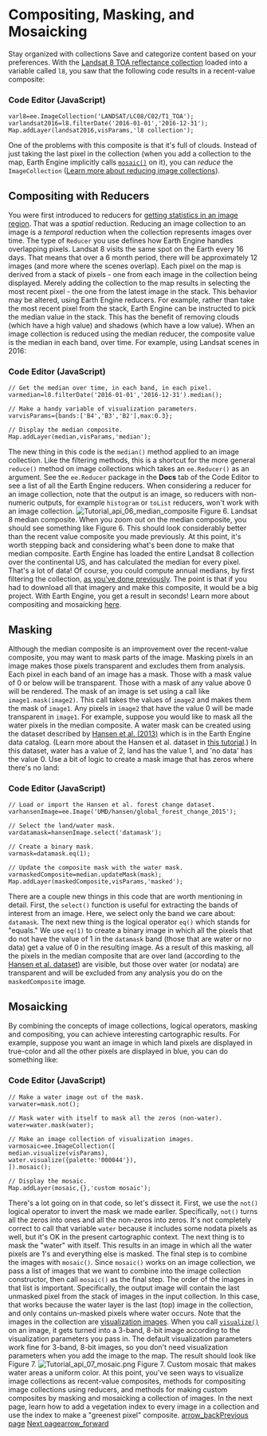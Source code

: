  
#  Compositing, Masking, and Mosaicking
Stay organized with collections  Save and categorize content based on your preferences. 
With the [Landsat 8 TOA reflectance collection](https://developers.google.com/earth-engine/datasets/catalog/LANDSAT_LC8_L1T_TOA) loaded into a variable called `l8`, you saw that the following code results in a recent-value composite:
### Code Editor (JavaScript)
```
varl8=ee.ImageCollection('LANDSAT/LC08/C02/T1_TOA');
varlandsat2016=l8.filterDate('2016-01-01','2016-12-31');
Map.addLayer(landsat2016,visParams,'l8 collection');
```

One of the problems with this composite is that it's full of clouds. Instead of just taking the last pixel in the collection (when you add a collection to the map, Earth Engine implicitly calls [`mosaic()`](https://developers.google.com/earth-engine/apidocs/ee-imagecollection-mosaic) on it), you can _reduce_ the `ImageCollection` ([Learn more about reducing image collections](https://developers.google.com/earth-engine/guides/reducers_image_collection)).
## Compositing with Reducers
You were first introduced to reducers for [getting statistics in an image region](https://developers.google.com/earth-engine/tutorials/tutorial_api_03#image-statistics). That was a _spatial_ reduction. Reducing an image collection to an image is a _temporal_ reduction when the collection represents images over time. The type of `Reducer` you use defines how Earth Engine handles overlapping pixels. Landsat 8 visits the same spot on the Earth every 16 days. That means that over a 6 month period, there will be approximately 12 images (and more where the scenes overlap). Each pixel on the map is derived from a stack of pixels - one from each image in the collection being displayed.
Merely adding the collection to the map results in selecting the most recent pixel - the one from the latest image in the stack. This behavior may be altered, using Earth Engine reducers. For example, rather than take the most recent pixel from the stack, Earth Engine can be instructed to pick the median value in the stack. This has the benefit of removing clouds (which have a high value) and shadows (which have a low value). When an image collection is reduced using the median reducer, the composite value is the median in each band, over time. For example, using Landsat scenes in 2016:
### Code Editor (JavaScript)
```
// Get the median over time, in each band, in each pixel.
varmedian=l8.filterDate('2016-01-01','2016-12-31').median();

// Make a handy variable of visualization parameters.
varvisParams={bands:['B4','B3','B2'],max:0.3};

// Display the median composite.
Map.addLayer(median,visParams,'median');
```

The new thing in this code is the `median()` method applied to an image collection. Like the filtering methods, this is a shortcut for the more general `reduce()` method on image collections which takes an `ee.Reducer()` as an argument. See the `ee.Reducer` package in the **Docs** tab of the Code Editor to see a list of all the Earth Engine reducers. When considering a reducer for an image collection, note that the output is an image, so reducers with non-numeric outputs, for example `histogram` or `toList` reducers, won't work with an image collection.
![Tutorial_api_06_median_composite](https://developers.google.com/static/earth-engine/images/Tutorial_api_06_median_composite.png) Figure 6. Landsat 8 median composite.
When you zoom out on the median composite, you should see something like Figure 6. This should look considerably better than the recent value composite you made previously. At this point, it's worth stepping back and considering what's been done to make that median composite. Earth Engine has loaded the entire Landsat 8 collection over the continental US, and has calculated the median for every pixel. That's a lot of data! Of course, you could compute annual medians, by first filtering the collection, [ as you've done previously](https://developers.google.com/earth-engine/tutorials/tutorial_api_04#filtering-image-collections). The point is that if you had to download all that imagery and make this composite, it would be a big project. With Earth Engine, you get a result in seconds!
Learn more about compositing and mosaicking [here](https://developers.google.com/earth-engine/guides/ic_composite_mosaic).
## Masking
Although the median composite is an improvement over the recent-value composite, you may want to mask parts of the image. Masking pixels in an image makes those pixels transparent and excludes them from analysis. Each pixel in each band of an image has a mask. Those with a mask value of 0 or below will be transparent. Those with a mask of any value above 0 will be rendered. The mask of an image is set using a call like `image1.mask(image2)`. This call takes the values of `image2` and makes them the mask of `image1`. Any pixels in `image2` that have the value 0 will be made transparent in `image1`.
For example, suppose you would like to mask all the water pixels in the median composite. A water mask can be created using the dataset described by [Hansen et al. (2013)](http://www.sciencemag.org/content/342/6160/850) which is in the Earth Engine data catalog. (Learn more about the Hansen et al. dataset in [this tutorial](https://developers.google.com/earth-engine/tutorials/tutorial_forest_01).) In this dataset, water has a value of 2, land has the value 1, and 'no data' has the value 0. Use a bit of logic to create a mask image that has zeros where there's no land:
### Code Editor (JavaScript)
```
// Load or import the Hansen et al. forest change dataset.
varhansenImage=ee.Image('UMD/hansen/global_forest_change_2015');

// Select the land/water mask.
vardatamask=hansenImage.select('datamask');

// Create a binary mask.
varmask=datamask.eq(1);

// Update the composite mask with the water mask.
varmaskedComposite=median.updateMask(mask);
Map.addLayer(maskedComposite,visParams,'masked');
```

There are a couple new things in this code that are worth mentioning in detail. First, the `select()` function is useful for extracting the bands of interest from an image. Here, we select only the band we care about: `datamask`. The next new thing is the logical operator `eq()` which stands for "equals." We use `eq(1)` to create a binary image in which all the pixels that do not have the value of 1 in the `datamask` band (those that are water or no data) get a value of 0 in the resulting image.
As a result of this masking, all the pixels in the median composite that are over land (according to the [Hansen et al. dataset](https://developers.google.com/earth-engine/datasets/catalog/UMD_hansen_global_forest_change_2015_v1_3)) are visible, but those over water (or nodata) are transparent and will be excluded from any analysis you do on the `maskedComposite` image.
## Mosaicking
By combining the concepts of image collections, logical operators, masking and compositing, you can achieve interesting cartographic results. For example, suppose you want an image in which land pixels are displayed in true-color and all the other pixels are displayed in blue, you can do something like:
### Code Editor (JavaScript)
```
// Make a water image out of the mask.
varwater=mask.not();

// Mask water with itself to mask all the zeros (non-water).
water=water.mask(water);

// Make an image collection of visualization images.
varmosaic=ee.ImageCollection([
median.visualize(visParams),
water.visualize({palette:'000044'}),
]).mosaic();

// Display the mosaic.
Map.addLayer(mosaic,{},'custom mosaic');
```

There's a lot going on in that code, so let's dissect it. First, we use the `not()` logical operator to invert the mask we made earlier. Specifically, `not()` turns all the zeros into ones and all the non-zeros into zeros. It's not completely correct to call that variable `water` because it includes some nodata pixels as well, but it's OK in the present cartographic context. The next thing is to mask the "water" with itself. This results in an image in which all the water pixels are 1's and everything else is masked. The final step is to combine the images with `mosaic()`. Since `mosaic()` works on an image collection, we pass a list of images that we want to combine into the image collection constructor, then call `mosaic()` as the final step. The order of the images in that list is important. Specifically, the output image will contain the last unmasked pixel from the stack of images in the input collection. In this case, that works because the water layer is the last (top) image in the collection, and only contains un-masked pixels where water occurs.
Note that the images in the collection are [visualization images](https://developers.google.com/earth-engine/guides/image_visualization#visualization-images). When you call [`visualize()`](https://developers.google.com/earth-engine/apidocs/ee-image-visualize) on an image, it gets turned into a 3-band, 8-bit image according to the visualization parameters you pass in. The default visualization parameters work fine for 3-band, 8-bit images, so you don't need visualization parameters when you add the image to the map. The result should look like Figure 7.
![Tutorial_api_07_mosaic.png](https://developers.google.com/static/earth-engine/images/Tutorial_api_07_mosaic.png) Figure 7. Custom mosaic that makes water areas a uniform color.
At this point, you've seen ways to visualize image collections as recent-value composites, methods for compositing image collections using reducers, and methods for making custom composites by masking and mosaicking a collection of images. In the next page, learn how to add a vegetation index to every image in a collection and use the index to make a "greenest pixel" composite.
[ arrow_backPrevious page](https://developers.google.com/earth-engine/tutorials/tutorial_api_04) [ Next pagearrow_forward](https://developers.google.com/earth-engine/tutorials/tutorial_api_06)

